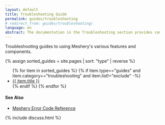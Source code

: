 ```yaml
---
layout: default
title: Troubleshooting Guide
permalink: guides/troubleshooting
# redirect_from: guides/troubleshooting/
language: en
abstract: The documentation in the Troubleshooting section provides comprehensive guidance on troubleshooting in Meshery and its components, ensuring you can address common issues efficiently.
---
```


Troubleshooting guides to using Meshery's various features and components.

{% assign sorted_guides = site.pages | sort: "type" | reverse %}

<ul>
    {% for item in sorted_guides %}
    {% if item.type=="guides" and item.category=="troubleshooting" and item.list!="exclude"  -%}
      <li><a href="{{ site.baseurl }}{{ item.url }}">{{ item.title }}</a></li>
      {% endif %}
    {% endfor %}
</ul>

#### See Also

<div class="section">
<ul>
<li><a href="{{ site.baseurl }}/reference/error-codes">Meshery Error Code Reference</a></li>
</ul>
</div> 

{% include discuss.html %}
<!-- {:toc} -->